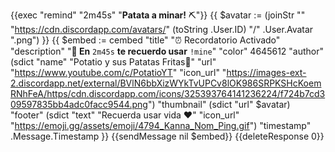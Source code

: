 {{exec "remind" "2m45s" "__**Patata a minar!**__ ⛏"}}
{{ $avatar := (joinStr "" "https://cdn.discordapp.com/avatars/" (toString .User.ID) "/" .User.Avatar ".png") }}
{{ $embed := cembed
 "title" "⏰ Recordatorio Activado"
"description" "**🔔 En** `2m45s` **te recuerdo usar** `!mine`" 
"color" 4645612 
"author" (sdict "name" "Potatio y sus Patatas Fritas🍟" "url" "https://www.youtube.com/c/PotatioYT" "icon_url" "https://images-ext-2.discordapp.net/external/BVlN6bbXizWYkTvUPCv8lOK986SRPKSHcKoemRNhFeA/https/cdn.discordapp.com/icons/325393764141236224/f724b7cd309597835bb4adc0facc9544.png") 
    "thumbnail" (sdict "url" $avatar) 
    "footer" (sdict "text" "Recuerda usar vida ❤️" "icon_url" "https://emoji.gg/assets/emoji/4794_Kanna_Nom_Ping.gif") 
    "timestamp" .Message.Timestamp
}}
{{sendMessage nil $embed}}
{{deleteResponse 0}}
